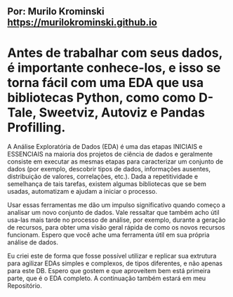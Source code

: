 ## Por: Murilo Krominski https://murilokrominski.github.io

# Antes de trabalhar com seus dados, é importante conhece-los, e isso se torna fácil com uma EDA que usa bibliotecas Python, como como D-Tale, Sweetviz, Autoviz e Pandas Profilling.

A Análise Exploratória de Dados (EDA) é uma das etapas INICIAIS e ESSENCIAIS na maioria dos projetos de ciência de dados e geralmente consiste em executar as mesmas etapas para caracterizar um conjunto de dados (por exemplo, descobrir tipos de dados, informações ausentes, distribuição de valores, correlações, etc.). Dada a repetitividade e semelhança de tais tarefas, existem algumas bibliotecas que se bem usadas, automatizam e ajudam a iniciar o processo.

Usar essas ferramentas me dão um impulso significativo quando começo a analisar um novo conjunto de dados. Vale ressaltar que também acho útil usa-las mais tarde no processo de análise, por exemplo, durante a geração de recursos, para obter uma visão geral rápida de como os novos recursos funcionam. Espero que você ache uma ferramenta útil em sua própria análise de dados.

Eu criei este de forma que fosse possível utilizar e replicar sua extrutura para agilizar EDAs simples e complexos, de tipos diferentes, e não apenas para este DB. Espero que gostem e que aproveitem bem está primeira parte, que é o EDA completo. A continuação também estará em meu Repositório.
